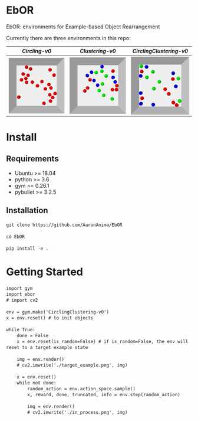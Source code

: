 # EbOR
EbOR: environments for Example-based Object Rearrangement

Currently there are three environments in this repo:

| *Circling-v0* | *Clustering-v0* | *CirclingClustering-v0* |
|  ----  | ----  | ----  | 
|<img src="demos/circling_demo.gif" align="middle" width="160"/>  | <img src="demos/clustering_demo.gif" align="middle" width="160"/>  | <img src="demos/hybrid_demo.gif" align="middle" width="160"/>    |

# Install

## Requirements
- Ubuntu >= 18.04
- python >= 3.6
- gym >= 0.26.1
- pybullet >= 3.2.5

## Installation
```
git clone https://github.com/AaronAnima/EbOR

cd EbOR

pip install -e .
```

# Getting Started
```
import gym
import ebor
# import cv2

env = gym.make('CirclingClustering-v0')
x = env.reset() # to init objects

while True:
    done = False
    x = env.reset(is_random=False) # if is_random=False, the env will reset to a target example state

    img = env.render()
    # cv2.imwrite('./target_example.png', img) 

    x = env.reset()
    while not done:
        random_action = env.action_space.sample()
        x, reward, done, truncated, info = env.step(random_action)

        img = env.render()
        # cv2.imwrite('./in_process.png', img)
```
